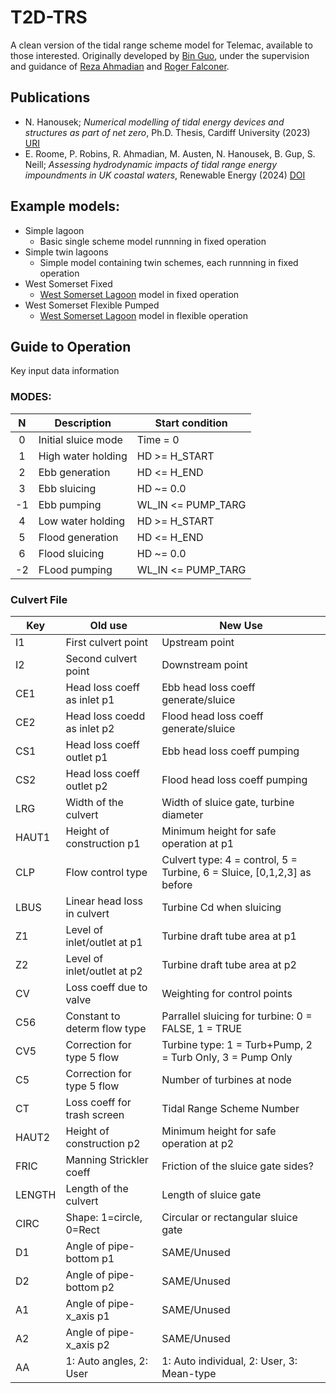 # T2D-TRS
 A clean version of the tidal range scheme model for Telemac, available to those interested. Originally developed by [Bin Guo](https://www.researchgate.net/profile/Bin-Guo-32), under the supervision and guidance of [Reza Ahmadian](https://www.researchgate.net/profile/Reza-Ahmadian-2) and [Roger Falconer](https://www.researchgate.net/profile/Roger-Falconer).

## Publications

- N. Hanousek; *Numerical modelling of tidal energy devices and structures as part of net zero*, Ph.D. Thesis, Cardiff University (2023) [URI](https://orca.cardiff.ac.uk/id/eprint/167131)
- E. Roome, P. Robins, R. Ahmadian, M. Austen, N. Hanousek, B. Gup, S. Neill; *Assessing hydrodynamic impacts of tidal range energy impoundments in UK coastal waters*, Renewable Energy (2024) [DOI](https://doi.org/10.1016/j.renene.2024.121601)

##  Example models:

- Simple lagoon
  - Basic single scheme model runnning in fixed operation
- Simple twin lagoons
  - Simple model containing twin schemes, each runnning in fixed operation
- West Somerset Fixed
  - [West Somerset Lagoon](https://tidalengineering.co.uk/west-somerset-lagoon/location-and-scheme-description/) model in fixed operation
- West Somerset Flexible Pumped
  - [West Somerset Lagoon](https://tidalengineering.co.uk/west-somerset-lagoon/location-and-scheme-description/) model in flexible operation

## Guide to Operation

Key input data information

### MODES:

| N | Description | Start condition |
|:-:|------------|-----------|
| 0 | Initial sluice mode | Time = 0|
| 1 | High water holding |  HD >= H_START|
| 2 | Ebb generation |      HD <= H_END|
| 3 | Ebb sluicing |        HD ~= 0.0|
|-1| Ebb pumping |         WL_IN <= PUMP_TARG|
| 4 | Low water holding  |  HD >= H_START|
| 5 | Flood generation |    HD <= H_END|
| 6 | Flood sluicing |      HD ~= 0.0|
|-2 | FLood pumping |      WL_IN <= PUMP_TARG|


### Culvert File

|Key      |Old use                      |New Use|
|---------|-----------------------------|-----------------------------|
|I1      |First culvert point           |Upstream point|
|I2      |Second culvert point          |Downstream point|
|CE1     |Head loss coeff as inlet p1   |Ebb head loss coeff generate/sluice|
|CE2     |Head loss coedd as inlet p2   |Flood head loss coeff generate/sluice|
|CS1     |Head loss coeff outlet p1     |Ebb head loss coeff pumping|
|CS2     |Head loss coeff outlet p2     |Flood head loss coeff pumping|
|LRG     |Width of the culvert          |Width of sluice gate, turbine diameter|
|HAUT1   |Height of construction p1     |Minimum height for safe operation at p1|
|CLP     |Flow control type             |Culvert type: 4 = control, 5 = Turbine, 6 = Sluice, [0,1,2,3] as before|
|LBUS    |Linear head loss in culvert   |Turbine Cd when sluicing|
|Z1      |Level of inlet/outlet at p1   |Turbine draft tube area at p1|
|Z2      |Level of inlet/outlet at p2   |Turbine draft tube area at p2|
|CV      |Loss coeff due to valve       |Weighting for control points|
|C56     |Constant to determ flow type  |Parrallel sluicing for turbine: 0 = FALSE, 1 = TRUE|
|CV5     |Correction for type 5 flow    |Turbine type: 1 = Turb+Pump, 2 = Turb Only, 3 = Pump Only|
|C5      |Correction for type 5 flow    |Number of turbines at node|
|CT      |Loss coeff for trash screen   |Tidal Range Scheme Number|
|HAUT2   |Height of construction p2     |Minimum height for safe operation at p2|
|FRIC    |Manning Strickler coeff       |Friction of the sluice gate sides?|
|LENGTH  |Length of the culvert         |Length of sluice gate|
|CIRC    |Shape: 1=circle, 0=Rect       |Circular or rectangular sluice gate|
|D1      |Angle of pipe-bottom p1       |SAME/Unused|
|D2      |Angle of pipe-bottom p2       |SAME/Unused|
|A1      |Angle of pipe-x_axis p1       |SAME/Unused|
|A2      |Angle of pipe-x_axis p2       |SAME/Unused|
|AA      |1: Auto angles, 2: User       |1: Auto individual, 2: User, 3: Mean-type|

